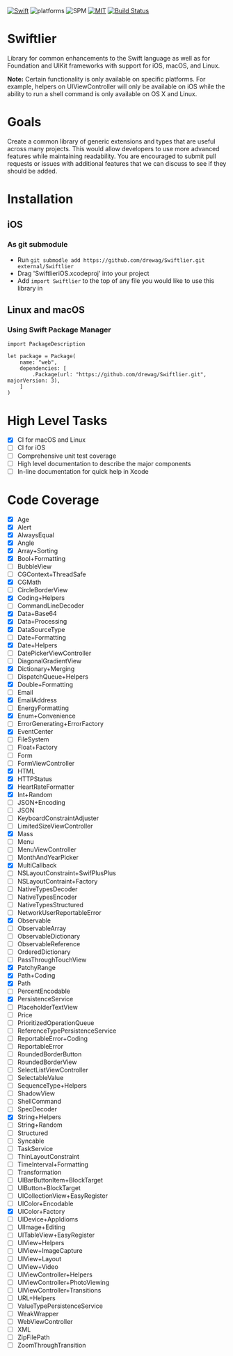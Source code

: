 [![Swift](https://img.shields.io/badge/swift-4-orange.svg?style=flat)](https://swift.org)
![platforms](https://img.shields.io/badge/platform-iOS%20macOS%20Linux-orange.svg?style=flat)
![SPM](https://img.shields.io/badge/Swift_Package_Manager-compatible-orange.svg?style=flat)
[![MIT](https://img.shields.io/badge/license-MIT-blue.svg?style=flat)](/LICENSE)
[![Build Status](https://travis-ci.org/drewag/Swiftlier.svg?branch=master)](https://travis-ci.org/drewag/Swiftlier)

Swiftlier
=============

Library for common enhancements to the Swift language as well as for Foundation and UIKit frameworks with
support for iOS, macOS, and Linux.

**Note:** Certain functionality is only available on specific platforms. For example, helpers on UIViewController
will only be available on iOS while the ability to run a shell command is only available on OS X and Linux.

Goals
=====

Create a common library of generic extensions and types that are useful across many
projects. This would allow developers to use more advanced features while maintaining
readability. You are encouraged to submit pull requests or issues with additional features
that we can discuss to see if they should be added.

Installation
========

iOS
--------------

### As git submodule

- Run `git submodle add https://github.com/drewag/Swiftlier.git external/Swiftlier`
- Drag 'SwiftlieriOS.xcodeproj' into your project
- Add `import Swiftlier` to the top of any file you would like to use this library in

Linux and macOS
----------------

### Using Swift Package Manager

    import PackageDescription

    let package = Package(
        name: "web",
        dependencies: [
            .Package(url: "https://github.com/drewag/Swiftlier.git", majorVersion: 3),
        ]
    )

High Level Tasks
=================

- [x] CI for macOS and Linux
- [ ] CI for iOS
- [ ] Comprehensive unit test coverage
- [ ] High level documentation to describe the major components
- [ ] In-line documentation for quick help in Xcode

Code Coverage
==============

- [x] Age
- [x] Alert
- [x] AlwaysEqual
- [x] Angle
- [x] Array+Sorting
- [x] Bool+Formatting
- [ ] BubbleView
- [ ] CGContext+ThreadSafe
- [x] CGMath
- [ ] CircleBorderView
- [x] Coding+Helpers
- [ ] CommandLineDecoder
- [x] Data+Base64
- [x] Data+Processing
- [x] DataSourceType
- [ ] Date+Formatting
- [x] Date+Helpers
- [ ] DatePickerViewController
- [ ] DiagonalGradientView
- [x] Dictionary+Merging
- [ ] DispatchQueue+Helpers
- [x] Double+Formatting
- [ ] Email
- [x] EmailAddress
- [ ] EnergyFormatting
- [x] Enum+Convenience
- [ ] ErrorGenerating+ErrorFactory
- [x] EventCenter
- [ ] FileSystem
- [ ] Float+Factory
- [ ] Form
- [ ] FormViewController
- [x] HTML
- [x] HTTPStatus
- [x] HeartRateFormatter
- [x] Int+Random
- [ ] JSON+Encoding
- [ ] JSON
- [ ] KeyboardConstraintAdjuster
- [ ] LimitedSizeViewController
- [x] Mass
- [ ] Menu
- [ ] MenuViewController
- [ ] MonthAndYearPicker
- [x] MultiCallback
- [ ] NSLayoutConstraint+SwifPlusPlus
- [ ] NSLayoutContraint+Factory
- [ ] NativeTypesDecoder
- [ ] NativeTypesEncoder
- [ ] NativeTypesStructured
- [ ] NetworkUserReportableError
- [x] Observable
- [ ] ObservableArray
- [ ] ObservableDictionary
- [ ] ObservableReference
- [ ] OrderedDictionary
- [ ] PassThroughTouchView
- [x] PatchyRange
- [x] Path+Coding
- [x] Path
- [ ] PercentEncodable
- [x] PersistenceService
- [ ] PlaceholderTextView
- [ ] Price
- [ ] PrioritizedOperationQueue
- [ ] ReferenceTypePersistenceService
- [ ] ReportableError+Coding
- [ ] ReportableError
- [ ] RoundedBorderButton
- [ ] RoundedBorderView
- [ ] SelectListViewController
- [ ] SelectableValue
- [ ] SequenceType+Helpers
- [ ] ShadowView
- [ ] ShellCommand
- [ ] SpecDecoder
- [x] String+Helpers
- [ ] String+Random
- [ ] Structured
- [ ] Syncable
- [ ] TaskService
- [ ] ThinLayoutConstraint
- [ ] TimeInterval+Formatting
- [ ] Transformation
- [ ] UIBarButtonItem+BlockTarget
- [ ] UIButton+BlockTarget
- [ ] UICollectionView+EasyRegister
- [ ] UIColor+Encodable
- [x] UIColor+Factory
- [ ] UIDevice+AppIdioms
- [ ] UIImage+Editing
- [ ] UITableView+EasyRegister
- [ ] UIView+Helpers
- [ ] UIView+ImageCapture
- [ ] UIView+Layout
- [ ] UIView+Video
- [ ] UIViewController+Helpers
- [ ] UIViewController+PhotoViewing
- [ ] UIViewController+Transitions
- [ ] URL+Helpers
- [ ] ValueTypePersistenceService
- [ ] WeakWrapper
- [ ] WebViewController
- [ ] XML
- [ ] ZipFilePath
- [ ] ZoomThroughTransition
